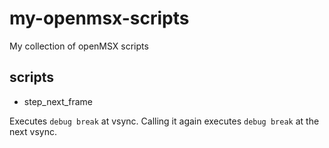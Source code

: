 # my-openmsx-scripts
My collection of openMSX scripts

## scripts
* step_next_frame

Executes `debug break` at vsync. Calling it again executes `debug break` at the next vsync.
